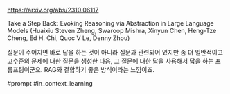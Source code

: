 https://arxiv.org/abs/2310.06117

Take a Step Back: Evoking Reasoning via Abstraction in Large Language Models (Huaixiu Steven Zheng, Swaroop Mishra, Xinyun Chen, Heng-Tze Cheng, Ed H. Chi, Quoc V Le, Denny Zhou)

질문이 주어지면 바로 답을 하는 것이 아니라 질문과 관련되어 있지만 좀 더 일반적이고 고수준의 문제에 대한 질문을 생성한 다음, 그 질문에 대한 답을 사용해서 답을 하는 프롬프팅이군요. RAG와 결합하기 좋은 방식이라는 느낌이죠.

#prompt #in_context_learning 